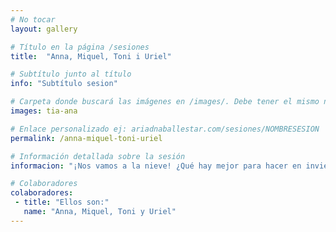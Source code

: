 ```yaml
---
# No tocar
layout: gallery

# Título en la página /sesiones
title:  "Anna, Miquel, Toni i Uriel"

# Subtítulo junto al título 
info: "Subtítulo sesion"

# Carpeta donde buscará las imágenes en /images/. Debe tener el mismo nombre y sin espacios
images: tia-ana

# Enlace personalizado ej: ariadnaballestar.com/sesiones/NOMBRESESION
permalink: /anna-miquel-toni-uriel

# Información detallada sobre la sesión
informacion: "¡Nos vamos a la nieve! ¿Qué hay mejor para hacer en invierno que aprovechar los días libres para ir a la nieve con los peques? Nos lo pasamos genial, además, nos acompañó Puçeta, una perrita súper buena y cariñosa. Jugamos mucho, nos tiramos en trineo y hasta hicimos un muñeco de nieve. Un día perfecto."

# Colaboradores
colaboradores:
 - title: "Ellos son:"
   name: "Anna, Miquel, Toni y Uriel"
---
```

